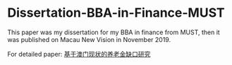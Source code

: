 # Dissertation-BBA-in-Finance-MUST

This paper was my dissertation for my BBA in finance from MUST, then it was published on Macau New Vision in November 2019.

For detailed paper: [基于澳门现状的养老金缺口研究](https://github.com/Rachelyuzhe/Dissertation-BBA-in-Finance-MUST/blob/main/%E5%9F%BA%E4%BA%8E%E6%BE%B3%E9%97%A8%E7%8E%B0%E7%8A%B6%E7%9A%84%E5%85%BB%E8%80%81%E9%87%91%E7%BC%BA%E5%8F%A3%E7%A0%94%E7%A9%B6.pdf)
